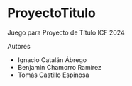 # ProyectoTitulo
Juego para Proyecto de Título ICF 2024

Autores
- Ignacio Catalán Ábrego
- Benjamin Chamorro Ramírez
- Tomás Castillo Espinosa
